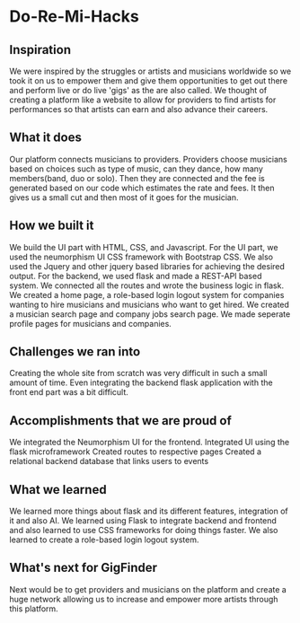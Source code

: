 # Do-Re-Mi-Hacks


## Inspiration

We were inspired by the struggles or artists and musicians worldwide so we took it on us to empower them and give them opportunities to get out there and perform live or do live 'gigs' as the are also called. We thought of creating a platform like a website to allow for providers to find artists for performances so that artists can earn and also advance their careers.

## What it does

Our platform connects musicians to providers. Providers choose musicians based on choices such as type of music, can they dance, how many members(band, duo or solo). Then they are connected and the fee is generated based on our code which estimates the rate and fees. It then gives us a small cut and then most of it goes for the musician.

## How we built it

We build the UI part with HTML, CSS, and Javascript. For the UI part, we used the neumorphism UI CSS framework with Bootstrap CSS. We also used the Jquery and other jquery based libraries for achieving the desired output. For the backend, we used flask and made a REST-API based system. We connected all the routes and wrote the business logic in flask. We created a home page, a role-based login logout system for companies wanting to hire musicians and musicians who want to get hired. We created a musician search page and company jobs search page. We made seperate profile pages for musicians and companies.

## Challenges we ran into

Creating the whole site from scratch was very difficult in such a small amount of time. Even integrating the backend flask application with the front end part was a bit difficult.

## Accomplishments that we are proud of

We integrated the Neumorphism UI for the frontend.
Integrated UI using the flask microframework Created routes to respective pages Created a relational backend database that links users to events

## What we learned

We learned more things about flask and its different features, integration of it and also AI. We learned using Flask to integrate backend and frontend and also learned to use CSS frameworks for doing things faster. We also learned to create a role-based login logout system.

## What's next for GigFinder

Next would be to get providers and musicians on the platform and create a huge network allowing us to increase and empower more artists through this platform.
